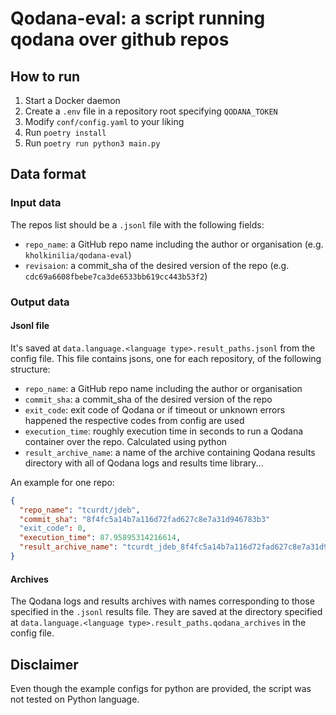 # Qodana-eval: a script running qodana over github repos

## How to run

1. Start a Docker daemon
2. Create a `.env` file in a repository root specifying `QODANA_TOKEN`
3. Modify `conf/config.yaml` to your liking
4. Run `poetry install`
5. Run `poetry run python3 main.py`

## Data format

### Input data

The repos list should be a `.jsonl` file with the following fields:

* `repo_name`: a GitHub repo name including the author or organisation (e.g. `kholkinilia/qodana-eval`)
* `revisaion`: a commit_sha of the desired version of the repo (e.g. `cdc69a6608fbebe7ca3de6533bb619cc443b53f2`)

### Output data

#### Jsonl file

It's saved at `data.language.<language type>.result_paths.jsonl` from the config file.
This file contains jsons, one for each repository, of the following structure:

- `repo_name`: a GitHub repo name including the author or organisation
- `commit_sha`: a commit_sha of the desired version of the repo
- `exit_code`: exit code of Qodana or if timeout or unknown errors happened the respective codes from config are used
- `execution_time`: roughly execution time in seconds to run a Qodana container over the repo. Calculated using python
- `result_archive_name`: a name of the archive containing Qodana results directory with all of Qodana logs and results 
  time library...

An example for one repo:
```json
{
  "repo_name": "tcurdt/jdeb", 
  "commit_sha": "8f4fc5a14b7a116d72fad627c8e7a31d946783b3"
  "exit_code": 0, 
  "execution_time": 87.95895314216614, 
  "result_archive_name": "tcurdt_jdeb_8f4fc5a14b7a116d72fad627c8e7a31d946783b3.zip", 
}
```

#### Archives

The Qodana logs and results archives with names corresponding to those specified in the `.jsonl` results file.
They are saved at the directory specified at `data.language.<language type>.result_paths.qodana_archives` in the config
file.

## Disclaimer
Even though the example configs for python are provided, the script was not tested on Python language.